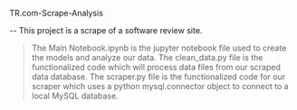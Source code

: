 TR.com-Scrape-Analysis

-- This project is a scrape of a software review site. 

> The Main Notebook.ipynb is the jupyter notebook file used to create the models and analyze our data. 
> The clean_data.py file is the functionalized code which will process data files from our scraped data database. 
> The scraper.py file is the functionalized code for our scraper which uses a python mysql.connector object to connect to a local MySQL database. 

